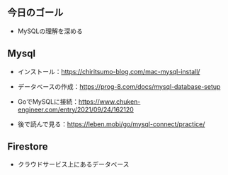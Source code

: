 ##  今日のゴール
- MySQLの理解を深める


## Mysql
- インストール：https://chiritsumo-blog.com/mac-mysql-install/
- データベースの作成：https://prog-8.com/docs/mysql-database-setup
- GoでMySQLに接続：https://www.chuken-engineer.com/entry/2021/09/24/162120

- 後で読んで見る：https://leben.mobi/go/mysql-connect/practice/

## Firestore
- クラウドサービス上にあるデータベース

